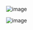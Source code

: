 ![image](https://github.com/user-attachments/assets/742ee900-76bd-4a0c-9c4f-c8dcc63e36db)

![image](https://github.com/user-attachments/assets/0198e719-231c-466b-a08b-7c3ec9ae2798)
